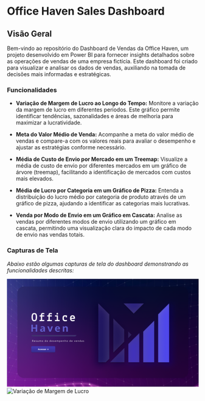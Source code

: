 # Office Haven Sales Dashboard

## Visão Geral

Bem-vindo ao repositório do Dashboard de Vendas da Office Haven, um projeto desenvolvido em Power BI para fornecer insights detalhados sobre as operações de vendas de uma empresa fictícia. Este dashboard foi criado para visualizar e analisar os dados de vendas, auxiliando na tomada de decisões mais informadas e estratégicas.

### Funcionalidades

- **Variação de Margem de Lucro ao Longo do Tempo:**
  Monitore a variação da margem de lucro em diferentes períodos. Este gráfico permite identificar tendências, sazonalidades e áreas de melhoria para maximizar a lucratividade.

- **Meta do Valor Médio de Venda:**
  Acompanhe a meta do valor médio de vendas e compare-a com os valores reais para avaliar o desempenho e ajustar as estratégias conforme necessário.

- **Média de Custo de Envio por Mercado em um Treemap:**
  Visualize a média de custo de envio por diferentes mercados em um gráfico de árvore (treemap), facilitando a identificação de mercados com custos mais elevados.

- **Média de Lucro por Categoria em um Gráfico de Pizza:**
  Entenda a distribuição do lucro médio por categoria de produto através de um gráfico de pizza, ajudando a identificar as categorias mais lucrativas.

- **Venda por Modo de Envio em um Gráfico em Cascata:**
  Analise as vendas por diferentes modos de envio utilizando um gráfico em cascata, permitindo uma visualização clara do impacto de cada modo de envio nas vendas totais.

### Capturas de Tela

_Abaixo estão algumas capturas de tela do dashboard demonstrando as funcionalidades descritas:_

![Variação de Margem de Lucro](https://github.com/vhsmdev/dashboard-officehaven/blob/main/PrintsProjeto/P00.png?raw=true)
![Variação de Margem de Lucro](https://github.com/vhsmdev/dashboard-officehaven/blob/main/PrintsProjeto/P01.png?raw=true)
